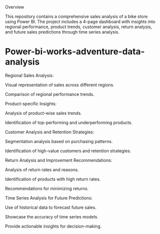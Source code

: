 Overview

This repository contains a comprehensive sales analysis of a bike store using Power BI. The project includes a 4-page dashboard with insights into regional performance, product trends, customer analysis, return analysis, and future sales predictions through time series analysis.


# Power-bi-works-adventure-data-analysis


Regional Sales Analysis:

Visual representation of sales across different regions.

Comparison of regional performance trends.

Product-specific Insights:

Analysis of product-wise sales trends.

Identification of top-performing and underperforming products.

Customer Analysis and Retention Strategies:

Segmentation analysis based on purchasing patterns.

Identification of high-value customers and retention strategies.

Return Analysis and Improvement Recommendations:

Analysis of return rates and reasons.

Identification of products with high return rates.

Recommendations for minimizing returns.

Time Series Analysis for Future Predictions:

Use of historical data to forecast future sales.

Showcase the accuracy of time series models.

Provide actionable insights for decision-making.
